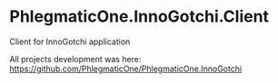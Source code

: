 # PhlegmaticOne.InnoGotchi.Client
Client for InnoGotchi application

All projects development was here: https://github.com/PhlegmaticOne/PhlegmaticOne.InnoGotchi
